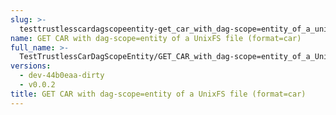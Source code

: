 ```yaml
---
slug: >-
  testtrustlesscardagscopeentity-get_car_with_dag-scope=entity_of_a_unixfs_file_(format=car)
name: GET CAR with dag-scope=entity of a UnixFS file (format=car)
full_name: >-
  TestTrustlessCarDagScopeEntity/GET_CAR_with_dag-scope=entity_of_a_UnixFS_file_(format=car)
versions:
  - dev-44b0eaa-dirty
  - v0.0.2
title: GET CAR with dag-scope=entity of a UnixFS file (format=car)
---
```


